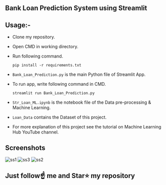 ## Bank Loan Prediction System using Streamlit

## Usage:-

- Clone my repository.
- Open CMD in working directory.
- Run following command.

  ```
  pip install -r requirements.txt
  ```

- `Bank_Loan_Prediction.py` is the main Python file of Streamlit App.
- To run app, write following command in CMD.

  ```
  streamlit run Bank_Loan_Prediction.py
  ```

- `Str_Loan_ML.ipynb` is the notebook file of the Data pre-processing & Machine Learning.
- `Loan_Data` contains the Dataset of this project.
- For more explanation of this project see the tutorial on Machine Learning Hub YouTube channel.

## Screenshots

![ss1](https://github.com/Rushikeshrd/Bank_Loan_Prediction/assets/100573996/9463d59b-91db-4bae-a3f9-c6ad06fb657e)
![ss3](https://github.com/Rushikeshrd/Bank_Loan_Prediction/assets/100573996/5e1b54d2-1514-44f1-8f7a-b266797e78ba)
![ss2](https://github.com/Rushikeshrd/Bank_Loan_Prediction/assets/100573996/7bd55fb9-2cb1-4196-8dc6-c5b0df4e21ea)


## Just follow☝️ me and Star⭐ my repository
